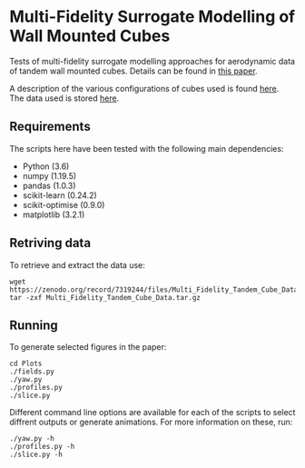 # Multi-Fidelity Surrogate Modelling of Wall Mounted Cubes

Tests of multi-fidelity surrogate modelling approaches for aerodynamic data of tandem wall mounted cubes.
Details can be found in [this paper](https://doi.org/10.21203/rs.3.rs-2118035/v1).

 A description of the various configurations of cubes used is found [here](Data/README.md).
The data used is stored [here](10.5281/zenodo.7319244).

## Requirements
The scripts here have been tested with the following main dependencies:
- Python (3.6)
- numpy (1.19.5)
- pandas (1.0.3)
- scikit-learn (0.24.2)
- scikit-optimise (0.9.0)
- matplotlib (3.2.1)

## Retriving data
To retrieve and extract the data use:
```
wget https://zenodo.org/record/7319244/files/Multi_Fidelity_Tandem_Cube_Data.tar.gz
tar -zxf Multi_Fidelity_Tandem_Cube_Data.tar.gz 
```
## Running
To generate selected figures in the paper:
```
cd Plots
./fields.py
./yaw.py
./profiles.py
./slice.py
```
Different command line options are available for each of the scripts to select diffrent outputs or generate animations.
For more information on these, run:
```
./yaw.py -h
./profiles.py -h
./slice.py -h
```


